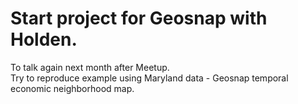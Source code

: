 # Start project for Geosnap with Holden.  

To talk again next month after Meetup.  
Try to reproduce example using Maryland data - Geosnap temporal economic neighborhood map. 

